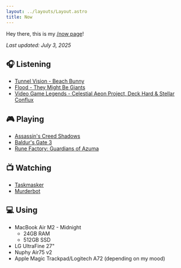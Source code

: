 ```yaml
---
layout: ../layouts/Layout.astro
title: Now
---
```


Hey there, this is my [/now page](https://nownownow.com/about)!

_Last updated: July 3, 2025_

## 🎧 Listening

- [Tunnel Vision - Beach Bunny](https://album.link/i/1794412465)
- [Flood - They Might Be Giants](https://album.link/us/i/298111036)
- [Video Game Legends - Celestial Aeon Project, Deck Hard & Stellar Conflux](https://album.link/i/1814286119)

## 🎮 Playing

- [Assassin's Creed Shadows](https://www.igdb.com/games/assassins-creed-shadows)
- [Baldur's Gate 3](https://www.igdb.com/games/baldurs-gate-3)
- [Rune Factory: Guardians of Azuma](https://www.igdb.com/games/rune-factory-guardians-of-azuma--1)

## 📺 Watching

- [Taskmasker](https://www.themoviedb.org/tv/63404-taskmaster)
- [Murderbot](https://www.themoviedb.org/tv/241554-murderbot?language=en-US)

## 💻 Using

- MacBook Air M2 - Midnight
  - 24GB RAM
  - 512GB SSD
- LG UltraFine 27"
- Nuphy Air75 v2
- Apple Magic Trackpad/Logitech A72 (depending on my mood)
